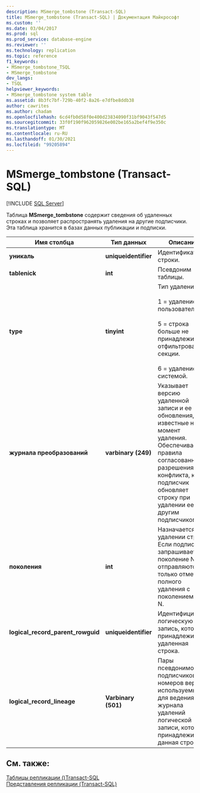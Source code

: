 ```yaml
---
description: MSmerge_tombstone (Transact-SQL)
title: MSmerge_tombstone (Transact-SQL) | Документация Майкрософт
ms.custom: ''
ms.date: 03/04/2017
ms.prod: sql
ms.prod_service: database-engine
ms.reviewer: ''
ms.technology: replication
ms.topic: reference
f1_keywords:
- MSmerge_tombstone_TSQL
- MSmerge_tombstone
dev_langs:
- TSQL
helpviewer_keywords:
- MSmerge_tombstone system table
ms.assetid: 8b3fc7bf-729b-40f2-8a26-e7dfbe8ddb38
author: cawrites
ms.author: chadam
ms.openlocfilehash: 6cd4fb0d58f0e400d23834090f31bf9043f547d5
ms.sourcegitcommit: 33f0f190f962059826e002be165a2bef4f9e350c
ms.translationtype: MT
ms.contentlocale: ru-RU
ms.lasthandoff: 01/30/2021
ms.locfileid: "99205894"
---
```

# <a name="msmerge_tombstone-transact-sql"></a>MSmerge_tombstone (Transact-SQL)
[!INCLUDE [SQL Server](../../includes/applies-to-version/sqlserver.md)]

  Таблица **MSmerge_tombstone** содержит сведения об удаленных строках и позволяет распространять удаления на другие подписчики. Эта таблица хранится в базах данных публикации и подписки.  
  
|Имя столбца|Тип данных|Описание|  
|-----------------|---------------|-----------------|  
|**уникаль**|**uniqueidentifier**|Идентификатор строки.|  
|**tablenick**|**int**|Псевдоним таблицы.|  
|**type**|**tinyint**|Тип удаления:<br /><br /> 1 = удаление пользователем.<br /><br /> 5 = строка больше не принадлежит отфильтрованной секции.<br /><br /> 6 = удаление системой.|  
|**журнала преобразований**|**varbinary (249)**|Указывает версию удаленной записи и ее обновления, известные на момент удаления. Обеспечивает правила согласованного разрешения конфликта, когда подписчик обновляет строку при удалении ее другим подписчиком.|  
|**поколения**|**int**|Назначается при удалении строки. Если подписчик запрашивает поколение N, отправляются только отметки полного удаления с поколением >= N.|  
|**logical_record_parent_rowguid**|**uniqueidentifier**|Идентифицирует логическую запись, которой принадлежит удаленная строка.|  
|**logical_record_lineage**|**Varbinary (501)**|Пары псевдонимов подписчиков и номеров версий, используемые для ведения журнала удалений логической записи, которой принадлежит данная строка.|  
  
## <a name="see-also"></a>См. также:  
 [Таблицы репликации &#40;&#41;Transact-SQL ](../../relational-databases/system-tables/replication-tables-transact-sql.md)   
 [Представления репликации (Transact-SQL)](../../relational-databases/system-views/replication-views-transact-sql.md)  
  
  
